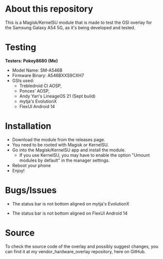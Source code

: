 # About this repository
This is a Magisk/KernelSU module that is made to test the GSI overlay for the Samsung Galaxy A54 5G, as it's being developed and tested.

# Testing
 **Testers: Pokey8680 (Me)**
- Model Name: SM-A546B
- Firmware Binary: A546BXXS9CXH7
- GSIs used:
  - Trebledroid CI AOSP,
  - Ponces' AOSP,
  -  Andy Yan's LineageOS 21 (Sept build)
  -  mytja's EvolutionX
  -  FlexUI Android 14
# Installation
- Download the module from the releases page.
- You need to be rooted with Magisk or KernelSU.
- Go into the Magisk/KernelSU app and install the module.
  - If you use KernelSU, you may have to enable the option "Umount modules by default" in the manager settings.
- Reboot your phone
- Enjoy!

# Bugs/Issues
- The status bar is not bottom aligned on mytja's EvolutionX

- The status bar is not bottom aligned on FlexUI Android 14

# Source
To check the source code of the overlay and possibly suggest changes, you can find it at my vendor_hardware_overlay repository, here on GitHub.
